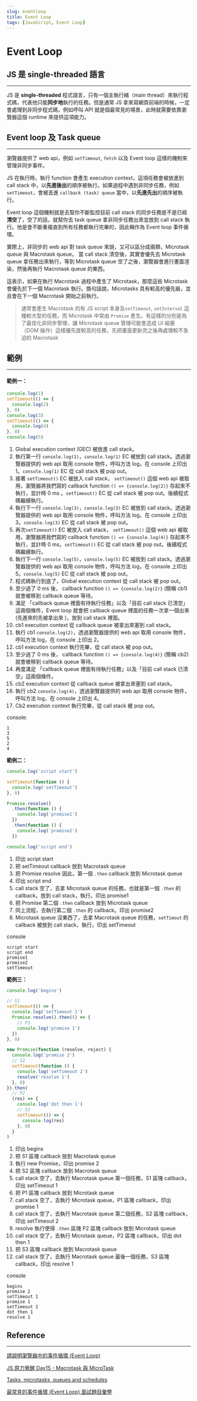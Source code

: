 ```yaml
---
slug: eventloop
title: Event Loop
tags: [JavaScript, Event Loop]
---
```

# Event Loop

## JS 是 single-threaded 語言

---

JS 是 **single-threaded** 程式語言，只有一個主執行緒（main thread）來執行程式碼，代表他只能**同步地**執行的任務。但是通常 JS 拿來寫網頁前端的時候，一定會處理到非同步程式碼，例如呼叫 API 就是個最常見的場景，此時就需要依靠瀏覽器這個 runtime 來提供這項能力。

## Event loop 及 Task queue

---

瀏覽器提供了 web api，例如 `setTimeout`, `fetch` 以及 Event loop 這樣的機制來管理非同步事件。

JS 在執行時，執行 function 會產生 execution context，這項任務會被放進到 call stack 中，以**先進後出**的順序被執行。如果過程中遇到非同步任務，例如 `setTimeout`，會被丟進 `callback (task) queue` 當中，以**先進先出**的順序被執行。

Event loop 這個機制就是去幫你不斷監控目前 call stack 的同步任務是不是已經**清空**了，空了的話，就幫你去 task queue 拿非同步任務出來並放到 call stack 執行。他是會不斷重複直到所有任務都執行完畢的，因此稱作為 Event loop 事件循環。

實際上，非同步的 web api 對 task queue 來說，又可以區分成兩類，Microtask queue 與 Macrotask queue。 當 call stack 清空後，其實會優先去 Microtask queue 拿任務出來執行，等到 Microtask queue 空了之後，瀏覽器會進行畫面渲染，然後再執行 Macrotask queue 的東西。

這表示，如果在執行 Macrotask 過程中產生了 Microtask，那麼這些 Microtask 會優先於下一個 Macrotask 執行。換句話說，Microtasks 具有較高的優先級，並且會在下一個 Macrotask 開始之前執行。

> 通常會產生 Macrotask 的有 JS script 本身及`setTimeout`, `setInterval` 這種較大型的任務，而 Microtask 中常由 `Promise` 產生。有這樣的分別是為了最佳化非同步管理，讓 Microtask queue 管理可能會造成 UI 組塞（DOM 操作）這樣優先度較高的任務，先把畫面更新完之後再處理較不急迫的 Macrotask

## 範例

---

#### 範例一：

```js
console.log(1)
setTimeout(() => {
  console.log(2)
}, 0)
console.log(3)
setTimeout(() => {
  console.log(4)
}, 0)
console.log(5)
```

1. Global execution context (GEC) 被放進 call stack。
2. 執行第一行 `console.log(1)`，`console.log(1)` EC 被放到 call stack。透過瀏覽器提供的 web api 取用 console 物件，呼叫方法 log，在 console 上印出 1。`console.log(1)` EC 從 call stack 被 pop out。
3. 接著 `setTimeout()` EC 被放入 call stack， `setTimeout()` 這個 web api 被取用，瀏覽器將我們寫的 callback function `() => {console.log(2)}` 存起來不執行，並計時 0 ms 。`setTimeout()` EC 從 call stack 被 pop out。後續程式碼繼續執行。
4. 執行下一行 `console.log(3)`，`console.log(3)` EC 被放到 call stack。透過瀏覽器提供的 web api 取用 console 物件，呼叫方法 log，在 console 上印出 3。`console.log(3)` EC 從 call stack 被 pop out。
5. 再次`setTimeout()` EC 被放入 call stack， `setTimeout()` 這個 web api 被取用，瀏覽器將我們寫的 callback function `() => {console.log(4)}` 存起來不執行，並計時 0 ms。`setTimeout()` EC 從 call stack 被 pop out。後續程式碼繼續執行。
6. 執行下一行 `console.log(5)`，`console.log(5)` EC 被放到 call stack。透過瀏覽器提供的 web api 取用 console 物件，呼叫方法 log，在 console 上印出 5。`console.log(5)` EC 從 call stack 被 pop out。
7. 程式碼執行到底了，Global execution context 從 call stack 被 pop out。
8. 至少過了 0 ms 後， callback function `() => {console.log(2)}` (簡稱 cb1) 就會被移到 callback queue 等待。
9. 滿足 「callback queue 裡面有待執行任務」以及「目前 call stack 已清空」這兩個條件，Event loop 就會把 callback queue 裡面的任務一次拿一個出來 (先進來的先被拿出來 )，放到 call stack 裡面。
10. cb1 execution context 從 callback queue 被拿出來塞到 call stack。
11. 執行 cb1 `console.log(2)`，透過瀏覽器提供的 web api 取用 console 物件，呼叫方法 log，在 console 上印出 2。
12. cb1 execution context 執行完畢，從 call stack 被 pop out。
13. 至少過了 0 ms 後， callback function `() => {console.log(4)}` (簡稱 cb2) 就會被移到 callback queue 等待。
14. 再度滿足 「callback queue 裡面有待執行任務」以及「目前 call stack 已清空」這兩個條件。
15. cb2 execution context 從 callback queue 被拿出來塞到 call stack。
16. 執行 cb2 `console.log(4)`，透過瀏覽器提供的 web api 取用 console 物件，呼叫方法 log，在 console 上印出 4。
17. Cb2 execution context 執行完畢，從 call stack 被 pop out。

console:

```
1
3
5
2
4
```

**範例二：**

```js
console.log('script start')

setTimeout(function () {
  console.log('setTimeout')
}, 0)

Promise.resolve()
  .then(function () {
    console.log('promise1')
  })
  .then(function () {
    console.log('promise2')
  })

console.log('script end')
```

1. 印出 script start
2. 把 setTimeout callback 放到 Macrotask queue
3. 把 Promise resolve 因此，第一個 `.then` callback 放到 Microtask queue
4. 印出 script end
5. call stack 空了，去拿 Microtask queue 的任務，也就是第一個 `.then` 的 callback，放到 call stack，執行。印出 promise1
6. 把 Promise 第二個 `.then` callback 放到 Microtask queue
7. 同上流程，去執行第二個 `.then` 的 callback。印出 promise2
8. Microtask queue 沒東西了，去拿 Macrotask queue 的任務，`setTimout` 的 callback 被放到 call stack，執行，印出 setTimeout

console

```
script start
script end
promise1
promise2
setTimeout
```

**範例三：**

```js
console.log('begins')

// S1
setTimeout(() => {
  console.log('setTimeout 1')
  Promise.resolve().then(() => {
    // P1
    console.log('promise 1')
  })
}, 0)

new Promise(function (resolve, reject) {
  console.log('promise 2')
  // S2
  setTimeout(function () {
    console.log('setTimeout 2')
    resolve('resolve 1')
  }, 0)
}).then(
  // P2
  (res) => {
    console.log('dot then 1')
    // S3
    setTimeout(() => {
      console.log(res)
    }, 0)
  }
)
```

1. 印出 begins
2. 把 S1 區塊 callback 放到 Macrotask queue
3. 執行 new Promise，印出 promise 2
4. 把 S2 區塊 callback 放到 Macrotask queue
5. call stack 空了，去執行 Macrotask queue 第一個任務，S1 區塊 callback，印出 setTimeout 1
6. 把 P1 區塊 callback 放到 Microtask queue
7. call stack 空了，去執行 Microtask queue，P1 區塊 callback，印出 promise 1
8. call stack 空了，去執行 Macrotask queue 第二個任務，S2 區塊 callback，印出 setTimeout 2
9. resolve 執行使得 `.then` 區塊 P2 區塊 callback 放到 Microtask queue
10. call stack 空了，去執行 Microtask queue，P2 區塊 callback，印出 dot then 1
11. 把 S3 區塊 callback 放到 Macrotask queue
12. call stack 空了，去執行 Macrotask queue 最後一個任務，S3 區塊 callback，印出 resolve 1

console

```
begins
promise 2
setTimeout 1
promise 1
setTimeout 2
dot then 1
resolve 1
```

## Reference

---

[請說明瀏覽器中的事件循環 (Event Loop)](https://www.explainthis.io/zh-hant/interview-guides/javascript/what-is-event-loop)

[JS 原力覺醒 Day15 - Macrotask 與 MicroTask](https://ithelp.ithome.com.tw/articles/10222737)

[Tasks, microtasks, queues and schedules](https://jakearchibald.com/2015/tasks-microtasks-queues-and-schedules/)

[最常見的事件循環 (Event Loop) 面試題目彙整](https://www.explainthis.io/zh-hant/interview-guides/javascript/js-event-loop-questions#%E5%9F%BA%E7%A4%8E%E9%A1%8C)
